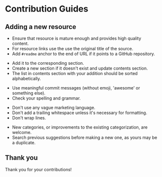 # Contribution Guides

## Adding a new resource

- Ensure that resource is mature enough and provides high quality content.
- For resource links use the use the original title of the source.
- Add `#readme` anchor to the end of URL if it points to a GitHub repository.

>

- Add it to the corresponding section.
- Create a new section if it doesn't exist and update contents section.
- The list in contents section with your addition should be sorted
  alphabetically.

>

- Use meaningful commit messages (without emoji, 'awesome' or something else).
- Check your spelling and grammar.

>

- Don't use any vague marketing language.
- Don't add a trailing whitespace unless it's necessary for formatting.
- Don't wrap lines.

>

- New categories, or improvements to the existing categorization, are welcome.
- Search previous suggestions before making a new one, as yours may be a
  duplicate.

## Thank you

Thank you for your contributions!

